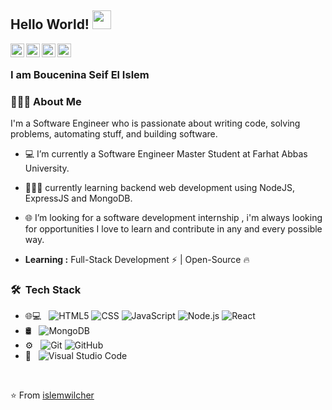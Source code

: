 ## Hello World! <img src="https://raw.githubusercontent.com/iampavangandhi/iampavangandhi/master/gifs/Hi.gif" width="30px"></h2>

<a href="https://twitter.com/i_wilcher?s=09">
  <img align="left" alt="islemwilcher's Twitter" width="22px" src="https://cdn.jsdelivr.net/npm/simple-icons@v3/icons/twitter.svg" />
</a>
<a href="https://www.linkedin.com/in/boucenina-seif-el-islem-ab34481b1">
  <img align="left" alt="islemwilcher's Linkdein" width="22px" src="https://cdn.jsdelivr.net/npm/simple-icons@v3/icons/linkedin.svg" />
</a>
<a href="https://github.com/islemwilcher">
  <img align="left" alt="islemwilcher's Github" width="22px" src="https://cdn.jsdelivr.net/npm/simple-icons@v3/icons/github.svg" />
</a>
<a href="https://www.instagram.com/coding.islem/">
  <img align="left" alt="islemwilcher's Instagram" width="22px" src="https://cdn.jsdelivr.net/npm/simple-icons@v3/icons/instagram.svg" />
</a>
<br />

### I am Boucenina Seif El Islem

<h3> 👨🏻‍💻 About Me </h3>

I'm a Software Engineer who is passionate about writing code, solving problems, automating stuff, and building software.
- 💻 I’m currently a Software Engineer Master Student at Farhat Abbas University.
- 👨🏻‍💻 currently learning backend web development using NodeJS, ExpressJS and MongoDB. 
- 🌐 I’m looking for a software development internship , i'm always looking for opportunities I love to learn and contribute in any and every possible way.

-  **Learning :** Full-Stack Development :zap: | Open-Source :fire:

<h3> 🛠 &nbsp;Tech Stack</h3>

- 🌐💻 &nbsp;
  ![HTML5](https://img.shields.io/badge/-HTML5-333333?style=flat&logo=HTML5)
  ![CSS](https://img.shields.io/badge/-CSS-333333?style=flat&logo=CSS3&logoColor=1572B6)
  ![JavaScript](https://img.shields.io/badge/-JavaScript-333333?style=flat&logo=javascript)
  ![Node.js](https://img.shields.io/badge/-Node.js-333333?style=flat&logo=node.js)
  ![React](https://img.shields.io/badge/-React-333333?style=flat&logo=react)
- 🛢 &nbsp;
  ![MongoDB](https://img.shields.io/badge/-MongoDB-333333?style=flat&logo=mongodb)
- ⚙️ &nbsp;
  ![Git](https://img.shields.io/badge/-Git-333333?style=flat&logo=git)
  ![GitHub](https://img.shields.io/badge/-GitHub-333333?style=flat&logo=github)
- 🔧 &nbsp;
  ![Visual Studio Code](https://img.shields.io/badge/-Visual%20Studio%20Code-333333?style=flat&logo=visual-studio-code&logoColor=007ACC)

<br/>

⭐️ From [islemwilcher](https://github.com/islemwilcher)
